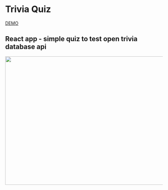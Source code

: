 # Trivia Quiz

[DEMO](https://preska-trivia-quiz.netlify.app/)

## React app - simple quiz to test open trivia database api

<p align="center">
  <img width="709" height="409" src="https://i.imgur.com/htyziTz.png">
</p>
